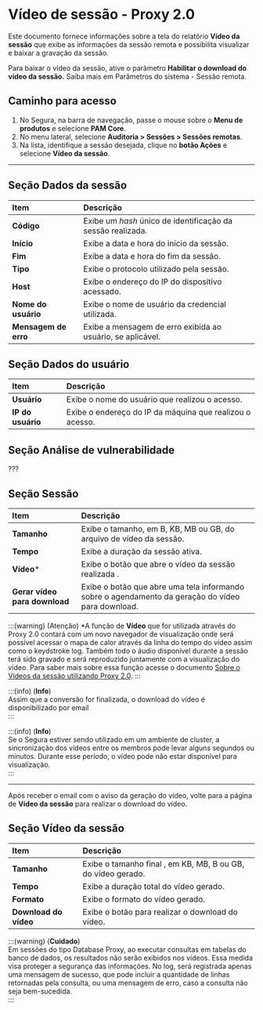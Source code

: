 # Vídeo de sessão - Proxy 2.0

Este documento fornece informações sobre a tela do relatório **Vídeo da sessão** que exibe as informações da sessão remota e possibilita visualizar e baixar a gravação da sessão.

Para baixar o vídeo da sessão, ative o parâmetro **Habilitar o download do vídeo da sessão.** Saiba mais em Parâmetros do sistema - Sessão remota.

## Caminho para acesso

1. No Segura, na barra de navegação, passe o mouse sobre o **Menu de produtos** e selecione **PAM Core**.  
2. No menu lateral, selecione **Auditoria > Sessões > Sessões remotas**.  
3. Na lista, identifique a sessão desejada, clique no **botão Ações** e selecione **Vídeo da sessão**.

---
## Seção Dados da sessão

| **Item** | **Descrição** |
| :---- | :---- |
| **Código** | Exibe um *hash* único de identificação da sessão realizada. |
| **Início** | Exibe a data e hora do início da sessão. |
| **Fim** | Exibe a data e hora do fim da sessão. |
| **Tipo** | Exibe o protocolo utilizado pela sessão. |
| **Host** | Exibe o endereço do IP do dispositivo acessado. |
| **Nome do usuário** | Exibe o nome de usuário da credencial utilizada. |
| **Mensagem de erro** | Exibe a mensagem de erro exibida ao usuário, se aplicável. |

## Seção Dados do usuário

| **Item** | **Descrição** |
| :---- | :---- |
| **Usuário** | Exibe o nome do usuário que realizou o acesso. |
| **IP do usuário** | Exibe o endereço do IP da máquina que realizou o acesso. |

## Seção Análise de vulnerabilidade 
???

## Seção Sessão

| **Item** | **Descrição** |
| :---- | :---- |
| **Tamanho** | Exibe o tamanho, em B, KB, MB ou GB, do arquivo de vídeo da sessão. |
| **Tempo** | Exibe a duração da sessão ativa. |
| **Vídeo*** | Exibe o botão que abre o vídeo da sessão realizada . |
| **Gerar vídeo para download** | Exibe o botão que abre uma tela informando sobre o agendamento da geração do vídeo para download. |

:::(warning) (Atenção)
*A função de **Vídeo** que for utilizada através do Proxy 2.0 contará com um novo navegador de visualização onde será possível acessar o mapa de calor através da linha do tempo do vídeo assim como o keydstroke log. Também todo o áudio disponível durante a sessão terá sido gravado e será reproduzido juntamente com a visualização do vídeo. Para saber mais sobre essa função acesse o documento [Sobre o Vídeos da sessão utilizando Proxy 2.0](/v4/docs/pt/pam-session-about-session-videos-using-proxy-20).
:::

:::(info) (**Info**)  
Assim que a conversão for finalizada, o download do vídeo é disponibilizado por email   
:::

:::(info) (**Info**)  
Se o Segura estiver sendo utilizado em um ambiente de cluster, a sincronização dos vídeos entre os membros pode levar alguns segundos ou minutos. Durante esse período, o vídeo pode não estar disponível para visualização.  
:::  

---
Após receber o email com o aviso da geração do vídeo, volte para a página de **Vídeo da sessão** para realizar o download do vídeo.

## Seção Vídeo da sessão

| **Item** | **Descrição** |
| :---- | :---- |
| **Tamanho** | Exibe o tamanho final , em KB, MB, B ou GB, do vídeo gerado. |
| **Tempo** | Exibe a duração total do vídeo gerado. |
| **Formato** | Exibe o formato do vídeo gerado. |
| **Download do vídeo** | Exibe o botão para realizar o download do vídeo. |

:::(warning) (**Cuidado**)  
Em sessões do tipo Database Proxy, ao executar consultas em tabelas do banco de dados, os resultados não serão exibidos nos vídeos. Essa medida visa proteger a segurança das informações. No log, será registrada apenas uma mensagem de sucesso, que pode incluir a quantidade de linhas retornadas pela consulta, ou uma mensagem de erro, caso a consulta não seja bem-sucedida.  
:::
